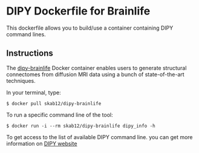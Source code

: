 # DIPY Dockerfile for Brainlife

This dockerfile allows you to build/use a container containing DIPY command lines.

## Instructions

The [dipy-brainlife](https://hub.docker.com/r/skab12/dipy-brainlife/) Docker
container enables users to generate structural connectomes from diffusion MRI data using
a bunch of state-of-the-art techniques.

In your terminal, type:
```{bash}
$ docker pull skab12/dipy-brainlife
```

To run a specific command line of the tool:

```{bash}
$ docker run -i --rm skab12/dipy-brainlife dipy_info -h
```

To get access to the list of available DIPY command line. you can get more information
on [DIPY website](https://dipy.org/documentation/1.0.0./reference_cmd/)
